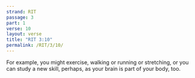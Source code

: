 ```yaml
---
strand: RIT
passage: 3
part: 1
verse: 10
layout: verse
title: "RIT 3:10"
permalink: /RIT/3/10/
---
```

For example, you might exercise, walking or running or stretching, or you can study a new skill, perhaps, as your brain is part of your body, too.
